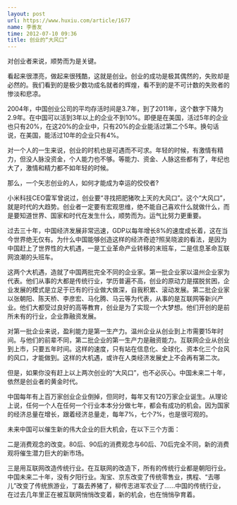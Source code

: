```yaml
---
layout: post
url: https://www.huxiu.com/article/1677
name: 李善友
time: 2012-07-10 09:36
title: 创业的“大风口”
---
```

对创业者来说，顺势而为是关键。

看起来很漂亮，做起来很残酷，这就是创业。创业的成功是极其偶然的，失败却是必然的。我们看到的是极少数功成名就者的辉煌，看不到的是不可计数的失败者的惨淡和悲凉。

2004年，中国创业公司的平均存活时间是3.7年，到了2011年，这个数字下降为2.9年。在中国可以活到3年以上的企业不到10%。即便是在美国，活过5年的企业也只有20%，在这20%的企业中，只有20%的企业能活过第二个5年。换句话说，在美国，能活过10年的企业只有4%。

对一个人的一生来说，创业的时机也是可遇而不可求。年轻的时候，有激情有精力，但没人脉没资金，个人能力也不够。等能力、资金、人脉这些都有了，年纪也大了，激情和精力都不如年轻的时候。

那么，一个矢志创业的人，如何才能成为幸运的佼佼者?

小米科技CEO雷军曾说过，创业要“寻找把肥猪吹上天的大风口”。这个“大风口”，就是时代的大趋势。创业者一定要有宏观思维，绝不能自己喜欢什么就做什么，而是要知道世界、国家和时代在发生什么，顺势而为。运气比努力更重要。

过去三十年，中国经济发展非常迅速，GDP以每年增长8%的速度成长着，这在当今世界绝无仅有。为什么中国能够创造这样的经济奇迹?照吴晓波的看法，是因为中国赶上了世界性的大机遇，一是工业革命产业转移的末班车，二是信息革命互联网浪潮的头班车。

这两个大机遇，造就了中国两批完全不同的企业家。第一批企业家以温州企业家为代表。他们从事的大都是传统行业，学历普遍不高，创业的原动力是摆脱贫困，企业发展的模式是立足于已有的行业做大做深，自我积累、滚动发展。第二批企业家以张朝阳、陈天桥、李彦宏、马化腾、马云等为代表，从事的是互联网等新兴产业。他们大都受过良好的高等教育，创业是为了实现一个大梦想。他们开创的是前所未有的行业，企业靠融资发展。

对第一批企业来说，盈利能力是第一生产力。温州企业从创业到上市需要15年时间。与他们的前辈不同，第二批企业的第一生产力是融资能力。互联网企业从创业到上市，只要五年时间。这样的速度，只有站在信息化、全球化、资本化三个台风的风口，才能做到。这样的大机遇，或许在人类经济发展史上不会再有第二次。

但是，如果你没有赶上以上两次创业的“大风口”，也不必灰心。中国未来二十年，依然是创业者的黄金时代。

中国每年有上百万家创业企业倒掉，但同时，每年又有120万家企业诞生。从理论上说，任何一个人在任何一个行业本本分分做七年，都会有成功的机会。因为国家的经济总量在增长，跟着经济总量走，每年7%，七个7%，也是很可观的。

未来中国可以催生新的伟大企业的巨大机会，在以下三个方面：

二是消费观念的改变。80后、90后的消费观念与60后、70后完全不同，新的消费观将催生潜力巨大的新市场。

三是用互联网改造传统行业。在互联网的改造下，所有的传统行业都是朝阳行业。中国未来二十年，没有夕阳行业。淘宝、京东改变了传统零售业，携程、“去哪儿”改变了传统旅游业，丁磊去养猪了，柳传志进军农业了……中国的传统行业，在过去几年里正在被互联网悄悄改变着，新的机会，也在悄悄孕育着。

